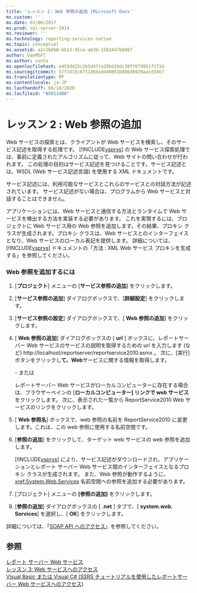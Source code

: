```yaml
---
title: 'レッスン 2: Web 参照の追加 |Microsoft Docs'
ms.custom: ''
ms.date: 03/06/2017
ms.prod: sql-server-2014
ms.reviewer: ''
ms.technology: reporting-services-native
ms.topic: conceptual
ms.assetid: a2c2b8b8-6b13-45ca-ab3b-1582447b6807
author: VanMSFT
ms.author: vanto
ms.openlocfilehash: e455dd25c2b5d4ffa28bd2bdc28ff679861f1f1d
ms.sourcegitcommit: 57f1d15c67113bbadd40861b886d6929aacd3467
ms.translationtype: MT
ms.contentlocale: ja-JP
ms.lasthandoff: 06/18/2020
ms.locfileid: "85011408"
---
```

# <a name="lesson-2-adding-a-web-reference"></a>レッスン 2 : Web 参照の追加
  Web サービスの探索とは、クライアントが Web サービスを検索し、そのサービス記述を取得する処理です。 [!INCLUDE[vsprvs](../includes/vsprvs-md.md)] の Web サービス探索処理では、事前に定義されたアルゴリズムに従って、Web サイトの問い合わせが行われます。 この処理の目的はサービス記述を見つけることです。サービス記述とは、WSDL (Web サービス記述言語) を使用する XML ドキュメントです。  
  
 サービス記述には、利用可能なサービスとこれらのサービスとの対話方法が記述されています。 サービス記述がない場合は、プログラムから Web サービスと対話することはできません。  
  
 アプリケーションには、Web サービスと通信する方法とランタイムで Web サービスを検出する方法を実装する必要があります。 これを実現するには、プロジェクトに Web サービス用の Web 参照を追加します。その結果、プロキシ クラスが生成されます。プロキシ クラスは、Web サービスとのインターフェイスとなり、Web サービスのローカル表記を提供します。 詳細については、[!INCLUDE[vsprvs](../includes/vsprvs-md.md)] ドキュメントの「方法 : XML Web サービス プロキシを生成する」を参照してください。  
  
### <a name="to-add-a-web-reference"></a>Web 参照を追加するには  
  
1.  [**プロジェクト**] メニューの [**サービス参照の追加**] をクリックします。  
  
2.  [**サービス参照の追加**] ダイアログボックスで、[**詳細設定**] をクリックします。  
  
3.  [**サービス参照の設定**] ダイアログボックスで、[ **Web 参照の追加**] をクリックします。  
  
4.  [ **Web 参照の追加**] ダイアログボックスの [ **url** ] ボックスに、レポートサーバー Web サービスのサービスの説明を取得するための url を入力します (など) http://localhost/reportserver/reportservice2010.asmx 。 次に、[実行] ボタンをクリックし**て、Web**サービスに関する情報を取得します。  
  
     \- または  
  
     レポートサーバー Web サービスがローカルコンピューターに存在する場合は、ブラウザーペインの [**ローカルコンピューター] リンクで web サービス**をクリックします。 次に、表示された一覧から ReportService2010 Web サービスのリンクをクリックします。  
  
5.  [ **Web 参照名**] ボックスで、web 参照の名前を ReportService2010 に変更します。これは、この web 参照に使用する名前空間です。  
  
6.  [**参照の追加**] をクリックして、ターゲット web サービスの web 参照を追加します。  
  
     [!INCLUDE[vsprvs](../includes/vsprvs-md.md)] により、サービス記述がダウンロードされ、アプリケーションとレポート サーバー Web サービス間のインターフェイスとなるプロキシ クラスが生成されます。 また、Web 参照が動作するように、<xref:System.Web.Services> 名前空間への参照を追加する必要があります。  
  
7.  [プロジェクト] メニューの **[参照の追加]** をクリックします。  
  
8.  [**参照の追加**] ダイアログボックスの [ **.net** ] タブで、[ **system.web. Services**] を選択し、[ **OK**] をクリックします。  
  
 詳細については、「[SOAP API へのアクセス](../reporting-services/report-server-web-service/accessing-the-soap-api.md)」を参照してください。  
  
## <a name="see-also"></a>参照  
 [レポート サーバー Web サービス](../reporting-services/report-server-web-service/report-server-web-service.md)   
 [レッスン 3: Web サービスへのアクセス](../../2014/tutorials/lesson-3-accessing-the-web-service.md)   
 [Visual Basic または Visual C&#35; &#40;SSRS チュートリアルを使用したレポートサーバー Web サービスへのアクセス&#41;](../../2014/tutorials/access-report-server-web-service-vb-vcsharp-ssrs-tutorial.md)  
  
  

